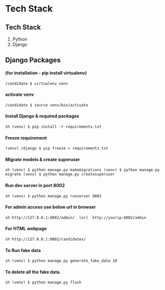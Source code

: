 # Tech Stack

## Tech Stack
1. Python 
2. Django 


## Django Packages
#### (for installation - pip install virtualenv)
`/candidate $ virtualenv venv`

#### activate venv
`/candidate $ source venv/bin/activate`


#### Install Django & required packages
`sh
(venv) $ pip install -r requirements.txt
`
#### Freeze requirement
`(venv) /django $ pip freeze > requirements.txt`

#### Migrate models & create superuser 
`sh
(venv) $ python manage.py makemigrations
(venv) $ python manage.py migrate
(venv) $ python manage.py createsuperuser
`

#### Run dev server in port 8002
`sh
(venv) $ python manage.py runserver 8002
`
#### For admin access use below url in browser
`sh
http://127.0.0.1:8002/admin/  (or)  http://yourip:8002/admin  
`

#### For HTML webpage
`sh
http://127.0.0.1:8002/candidates/  
`


#### To Run fake data
`sh
(venv) $ python manage.py generate_fake_data 10
`
#### To  delete all the fake data
`sh
(venv) $ python manage.py flush
`